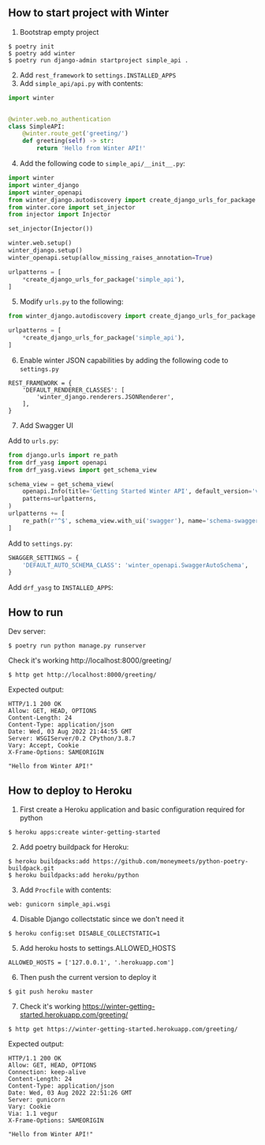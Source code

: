 How to start project with Winter
--------------------------------
1. Bootstrap empty project
```shell
$ poetry init
$ poetry add winter
$ poetry run django-admin startproject simple_api .
```

2. Add `rest_framework` to `settings.INSTALLED_APPS`
3. Add `simple_api/api.py` with contents:
```python
import winter


@winter.web.no_authentication
class SimpleAPI:
    @winter.route_get('greeting/')
    def greeting(self) -> str:
        return 'Hello from Winter API!'
```

4. Add the following code to `simple_api/__init__.py`:
```python
import winter
import winter_django
import winter_openapi
from winter_django.autodiscovery import create_django_urls_for_package
from winter.core import set_injector
from injector import Injector

set_injector(Injector())

winter.web.setup()
winter_django.setup()
winter_openapi.setup(allow_missing_raises_annotation=True)

urlpatterns = [
    *create_django_urls_for_package('simple_api'),
]
```

5. Modify `urls.py` to the following:
```python
from winter_django.autodiscovery import create_django_urls_for_package

urlpatterns = [
    *create_django_urls_for_package('simple_api'),
]
```

6. Enable winter JSON capabilities by adding the following code to `settings.py`
```
REST_FRAMEWORK = {
    'DEFAULT_RENDERER_CLASSES': [
        'winter_django.renderers.JSONRenderer',
    ],
}
```

7. Add Swagger UI

Add to `urls.py`:
```python
from django.urls import re_path
from drf_yasg import openapi
from drf_yasg.views import get_schema_view

schema_view = get_schema_view(
    openapi.Info(title='Getting Started Winter API', default_version='v1'),
    patterns=urlpatterns,
)
urlpatterns += [
    re_path(r'^$', schema_view.with_ui('swagger'), name='schema-swagger-ui'),
]
```

Add to `settings.py`:
```python
SWAGGER_SETTINGS = {
    'DEFAULT_AUTO_SCHEMA_CLASS': 'winter_openapi.SwaggerAutoSchema',
}
```

Add `drf_yasg` to `INSTALLED_APPS`:

How to run
----------

Dev server:
```shell
$ poetry run python manage.py runserver
```

Check it's working http://localhost:8000/greeting/

```shell
$ http get http://localhost:8000/greeting/
```

Expected output:
```
HTTP/1.1 200 OK
Allow: GET, HEAD, OPTIONS
Content-Length: 24
Content-Type: application/json
Date: Wed, 03 Aug 2022 21:44:55 GMT
Server: WSGIServer/0.2 CPython/3.8.7
Vary: Accept, Cookie
X-Frame-Options: SAMEORIGIN

"Hello from Winter API!"
```

How to deploy to Heroku
-----------------------
1. First create a Heroku application and basic configuration required for python

```shell
$ heroku apps:create winter-getting-started
```

2. Add poetry buildpack for Heroku:
```shell
$ heroku buildpacks:add https://github.com/moneymeets/python-poetry-buildpack.git
$ heroku buildpacks:add heroku/python
```

3. Add `Procfile` with contents:
```
web: gunicorn simple_api.wsgi
```

4. Disable Django collectstatic since we don't need it

```shell
$ heroku config:set DISABLE_COLLECTSTATIC=1
```

5. Add heroku hosts to settings.ALLOWED_HOSTS
```
ALLOWED_HOSTS = ['127.0.0.1', '.herokuapp.com']
```

6. Then push the current version to deploy it

```shell
$ git push heroku master
```

7. Check it's working https://winter-getting-started.herokuapp.com/greeting/
```shell
$ http get https://winter-getting-started.herokuapp.com/greeting/
```

Expected output:
```
HTTP/1.1 200 OK 
Allow: GET, HEAD, OPTIONS
Connection: keep-alive
Content-Length: 24
Content-Type: application/json
Date: Wed, 03 Aug 2022 22:51:26 GMT
Server: gunicorn
Vary: Cookie
Via: 1.1 vegur
X-Frame-Options: SAMEORIGIN

"Hello from Winter API!"
```
